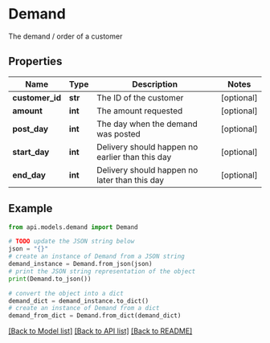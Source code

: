 # Demand

The demand / order of a customer

## Properties

Name | Type | Description | Notes
------------ | ------------- | ------------- | -------------
**customer_id** | **str** | The ID of the customer | [optional] 
**amount** | **int** | The amount requested | [optional] 
**post_day** | **int** | The day when the demand was posted | [optional] 
**start_day** | **int** | Delivery should happen no earlier than this day | [optional] 
**end_day** | **int** | Delivery should happen no later than this day | [optional] 

## Example

```python
from api.models.demand import Demand

# TODO update the JSON string below
json = "{}"
# create an instance of Demand from a JSON string
demand_instance = Demand.from_json(json)
# print the JSON string representation of the object
print(Demand.to_json())

# convert the object into a dict
demand_dict = demand_instance.to_dict()
# create an instance of Demand from a dict
demand_from_dict = Demand.from_dict(demand_dict)
```
[[Back to Model list]](../README.md#documentation-for-models) [[Back to API list]](../README.md#documentation-for-api-endpoints) [[Back to README]](../README.md)


